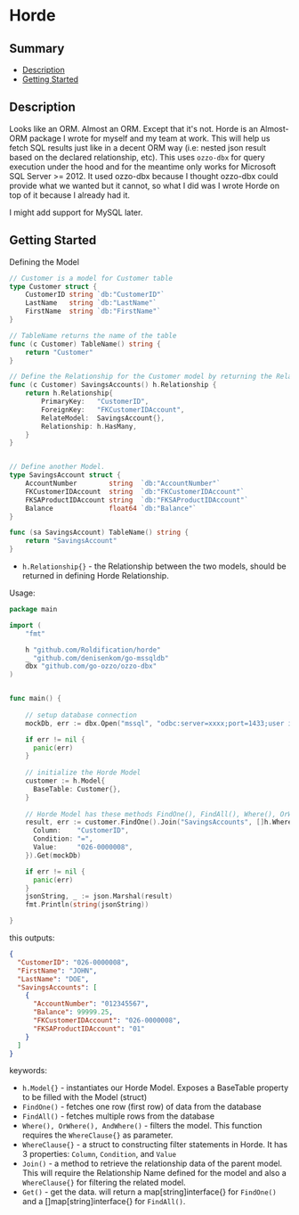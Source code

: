 # Horde


## Summary

- [Description](#description)
- [Getting Started](#getting-started)



## Description
Looks like an ORM. Almost an ORM. Except that it's not. Horde is an Almost-ORM package I wrote for myself and my team at work. This will help us
fetch SQL results just like in a decent ORM way (i.e: nested json result based on the declared relationship, etc).
This uses `ozzo-dbx` for query execution under the hood and for the meantime only works for Microsoft SQL Server >= 2012.
It used ozzo-dbx because I thought ozzo-dbx could provide what we wanted but it cannot, so what I did was I wrote Horde on top of it because I already had it.

I might add support for MySQL later.

## Getting Started


Defining the Model

```go
// Customer is a model for Customer table
type Customer struct {
	CustomerID string `db:"CustomerID"`
	LastName   string `db:"LastName"`
	FirstName  string `db:"FirstName"`
}

// TableName returns the name of the table
func (c Customer) TableName() string {
	return "Customer"
}

// Define the Relationship for the Customer model by returning the Relationship struct. The function name is the Relationship Name.
func (c Customer) SavingsAccounts() h.Relationship {
	return h.Relationship{
		PrimaryKey:   "CustomerID",
		ForeignKey:   "FKCustomerIDAccount",
		RelateModel:  SavingsAccount{},
		Relationship: h.HasMany,
	}
}


// Define another Model.
type SavingsAccount struct {
	AccountNumber        string  `db:"AccountNumber"`
	FKCustomerIDAccount  string  `db:"FKCustomerIDAccount"`
	FKSAProductIDAccount string  `db:"FKSAProductIDAccount"`
	Balance              float64 `db:"Balance"`
}

func (sa SavingsAccount) TableName() string {
	return "SavingsAccount"
}
```
- `h.Relationship{}` - the Relationship between the two models, should be returned in defining Horde Relationship.


Usage:

```go
package main

import (
	"fmt"

	h "github.com/Roldification/horde"
	_ "github.com/denisenkom/go-mssqldb"
	dbx "github.com/go-ozzo/ozzo-dbx"
)


func main() {
  
    // setup database connection
    mockDb, err := dbx.Open("mssql", "odbc:server=xxxx;port=1433;user id=xxxx;database=xxxx;password={xxx};")

    if err != nil {
      panic(err)
    }
    
    // initialize the Horde Model
    customer := h.Model{
      BaseTable: Customer{},
    }
    
    // Horde Model has these methods FindOne(), FindAll(), Where(), OrWhere(), AndWhere() and finally, Get()
    result, err := customer.FindOne().Join("SavingsAccounts", []h.WhereClause{}).Where(h.WhereClause{
      Column:    "CustomerID",
      Condition: "=",
      Value:     "026-0000008",
    }).Get(mockDb)

    if err != nil {
      panic(err)
    }
    jsonString, _ := json.Marshal(result)
    fmt.Println(string(jsonString))

}
```
this outputs:
```json
{
  "CustomerID": "026-0000008",
  "FirstName": "JOHN",
  "LastName": "DOE",
  "SavingsAccounts": [
    {
      "AccountNumber": "012345567",
      "Balance": 99999.25,
      "FKCustomerIDAccount": "026-0000008",
      "FKSAProductIDAccount": "01"
    }
  ]
}
```
keywords:
- `h.Model{}` - instantiates our Horde Model. Exposes a BaseTable property to be filled with the Model (struct)
- `FindOne()` - fetches one row (first row) of data from the database
- `FindAll()` - fetches multiple rows from the database
- `Where(), OrWhere(), AndWhere()` - filters the model. This function requires the `WhereClause{}` as parameter.
- `WhereClause{}` - a struct to constructing filter statements in Horde. It has 3 properties: `Column`, `Condition`, and `Value`
- `Join()` - a method to retrieve the relationship data of the parent model. This will require the Relationship Name defined for the model and also a `WhereClause{}`
for filtering the related model.
- `Get()` - get the data. will return a map[string]interface{} for `FindOne()` and a []map[string]interface{} for `FindAll()`.
